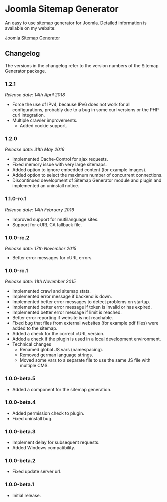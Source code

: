 # Joomla Sitemap Generator
An easy to use sitemap generator for Joomla. Detailed information is available on my website:

[Joomla Sitemap Generator](https://www.marcobeierer.com/joomla-extensions/sitemap-generator)

## Changelog
The versions in the changelog refer to the version numbers of the Sitemap Generator package.

### 1.2.1
*Release date: 14th April 2018*

- Force the use of IPv4, because IPv6 does not work for all configurations, probably due to a bug in some curl versions or the PHP curl integration.
- Multiple crawler improvements.
	- Added cookie support.

### 1.2.0
*Release date: 31th May 2016*

- Implemented Cache-Control for ajax requests.
- Fixed memory issue with very large sitemaps.
- Added option to ignore embedded content (for example images).
- Added option to select the maximum number of concurrent connections.
- Discontinued development of Sitemap Generator module and plugin and implemented an uninstall notice.

### 1.1.0-rc.1
*Release date: 14th February 2016*

* Improved support for mutlilanguage sites.
* Support for cURL CA fallback file.

### 1.0.0-rc.2
*Release date: 17th November 2015*

* Better error messages for cURL errors.

### 1.0.0-rc.1
*Release date: 11th November 2015*

* Implemented crawl and sitemap stats.
* Implemented error message if backend is down.
* Implemented better error messages to detect problems on startup.
* Implemented better error message if token is invalid or has expired.
* Implemented better error message if limit is reached.
* Better error reporting if website is not reachable.
* Fixed bug that files from external websites (for example pdf files) were added to the sitemap.
* Added a check for the correct cURL version.
* Added a check if the plugin is used in a local development environment.
* Technical changes
	* Renamed global JS vars (namespacing).
	* Removed german language strings.
	* Moved some vars to a separate file to use the same JS file with multiple CMS.

### 1.0.0-beta.5
- Added a component for the sitemap generation.

### 1.0.0-beta.4
- Added permission check to plugin.
- Fixed uninstall bug.

### 1.0.0-beta.3
- Implement delay for subsequent requests.
- Added Windows compatibility.

### 1.0.0-beta.2
- Fixed update server url.

### 1.0.0-beta.1
- Initial release.
